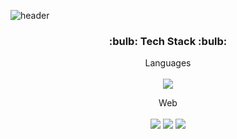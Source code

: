 ![header](https://capsule-render.vercel.app/api?type=shark&color=auto&height=300&section=header&text=Seoyoung's%20GitHub&fontSize=70&animation=scaleIn)
 
 <h3 align="center">:bulb: Tech Stack :bulb:</h3>
 
 <p align="center">
 Languages<br><br>
 <img src="https://img.shields.io/badge/Java-007396?style=flat-square&logo=Java&logoColor=white"/>
 </p>
 <p align="center">
 Web<br><br>
<img src="https://img.shields.io/badge/HTML5-E34F26?style=flat-square&logo=HTML5&logoColor=white"/>
 
<img src="https://img.shields.io/badge/JavaScript-F7DF1E?style=flat-square&logo=JavaScript&logoColor=white"/>
 
<img src="https://img.shields.io/badge/CSS3-1572B6?style=flat-square&logo=CSS3&logoColor=white"/>
 

</p>
